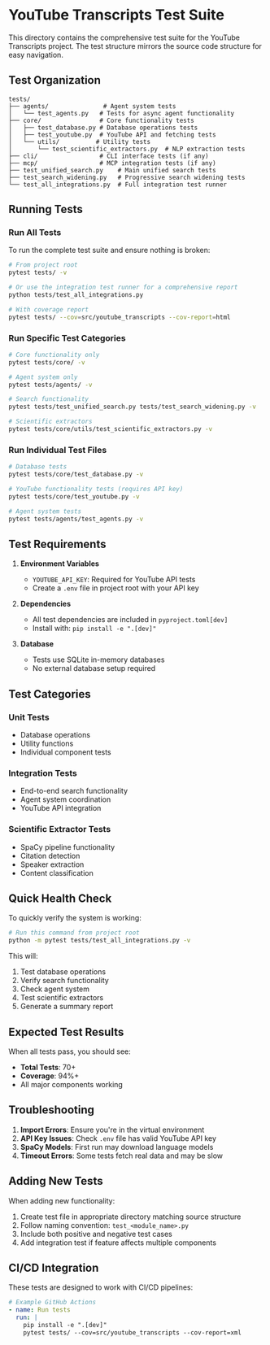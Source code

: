 # YouTube Transcripts Test Suite

This directory contains the comprehensive test suite for the YouTube Transcripts project. The test structure mirrors the source code structure for easy navigation.

## Test Organization

```
tests/
├── agents/               # Agent system tests
│   └── test_agents.py   # Tests for async agent functionality
├── core/                # Core functionality tests
│   ├── test_database.py # Database operations tests
│   ├── test_youtube.py  # YouTube API and fetching tests
│   └── utils/          # Utility tests
│       └── test_scientific_extractors.py  # NLP extraction tests
├── cli/                 # CLI interface tests (if any)
├── mcp/                 # MCP integration tests (if any)
├── test_unified_search.py    # Main unified search tests
├── test_search_widening.py   # Progressive search widening tests
└── test_all_integrations.py  # Full integration test runner
```

## Running Tests

### Run All Tests
To run the complete test suite and ensure nothing is broken:

```bash
# From project root
pytest tests/ -v

# Or use the integration test runner for a comprehensive report
python tests/test_all_integrations.py

# With coverage report
pytest tests/ --cov=src/youtube_transcripts --cov-report=html
```

### Run Specific Test Categories

```bash
# Core functionality only
pytest tests/core/ -v

# Agent system only
pytest tests/agents/ -v

# Search functionality
pytest tests/test_unified_search.py tests/test_search_widening.py -v

# Scientific extractors
pytest tests/core/utils/test_scientific_extractors.py -v
```

### Run Individual Test Files

```bash
# Database tests
pytest tests/core/test_database.py -v

# YouTube functionality tests (requires API key)
pytest tests/core/test_youtube.py -v

# Agent system tests
pytest tests/agents/test_agents.py -v
```

## Test Requirements

1. **Environment Variables**
   - `YOUTUBE_API_KEY`: Required for YouTube API tests
   - Create a `.env` file in project root with your API key

2. **Dependencies**
   - All test dependencies are included in `pyproject.toml[dev]`
   - Install with: `pip install -e ".[dev]"`

3. **Database**
   - Tests use SQLite in-memory databases
   - No external database setup required

## Test Categories

### Unit Tests
- Database operations
- Utility functions
- Individual component tests

### Integration Tests
- End-to-end search functionality
- Agent system coordination
- YouTube API integration

### Scientific Extractor Tests
- SpaCy pipeline functionality
- Citation detection
- Speaker extraction
- Content classification

## Quick Health Check

To quickly verify the system is working:

```bash
# Run this command from project root
python -m pytest tests/test_all_integrations.py -v
```

This will:
1. Test database operations
2. Verify search functionality
3. Check agent system
4. Test scientific extractors
5. Generate a summary report

## Expected Test Results

When all tests pass, you should see:
- **Total Tests**: 70+
- **Coverage**: 94%+
- All major components working

## Troubleshooting

1. **Import Errors**: Ensure you're in the virtual environment
2. **API Key Issues**: Check `.env` file has valid YouTube API key
3. **SpaCy Models**: First run may download language models
4. **Timeout Errors**: Some tests fetch real data and may be slow

## Adding New Tests

When adding new functionality:
1. Create test file in appropriate directory matching source structure
2. Follow naming convention: `test_<module_name>.py`
3. Include both positive and negative test cases
4. Add integration test if feature affects multiple components

## CI/CD Integration

These tests are designed to work with CI/CD pipelines:
```yaml
# Example GitHub Actions
- name: Run tests
  run: |
    pip install -e ".[dev]"
    pytest tests/ --cov=src/youtube_transcripts --cov-report=xml
```